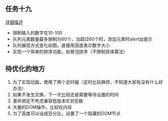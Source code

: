 ## 任务十九

[详细描述](http://ife.baidu.com/task/detail?taskId=19)
 
 * 限制输入的数字在10-100
 * 队列元素数量最多限制为60个，当超过60个时，添加元素时alert出提示
 * 队列展现方式变化如图，直接用高度表示数字大小
 * 实现一个简单的排序功能，如冒泡排序（不限制具体算法）

## 待优化的地方

 1. 为了实现动画，使用了两个定时器（定时比较麻烦，不知道大家有没有什么好办法）
 2. 如果不发生交换，下一次比较还是需要等待设置的时间
 3. 事件绑定不考虑兼容低版本IE浏览器
 4. 大量的DOM操作，比较吃内存
 5. 为了高度可以设成百分比，设置了一个隐藏的DOM节点

 
